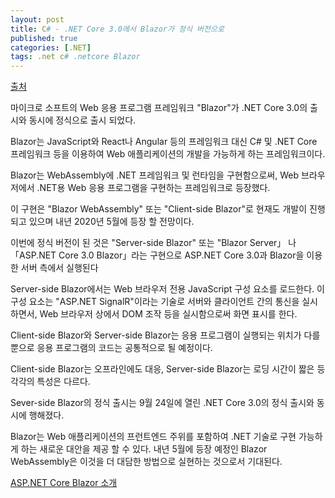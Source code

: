 ```yaml
---
layout: post
title: C# - .NET Core 3.0에서 Blazor가 정식 버전으로
published: true
categories: [.NET]
tags: .net c# .netcore Blazor
---
```

[출처](https://www.publickey1.jp/blog/19/blazorcnet_core_30web.html )  
  
마이크로 소프트의 Web 응용 프로그램 프레임워크 "Blazor"가 .NET Core 3.0의 출시와 동시에 정식으로 출시 되었다.  
  
Blazor는 JavaScript와 React나 Angular 등의 프레임워크 대신 C# 및 .NET Core 프레임워크 등을 이용하여 Web 애플리케이션의 개발을 가능하게 하는 프레임워크이다.  
  
Blazor는 WebAssembly에 .NET 프레임워크 및 런타임을 구현함으로써, Web 브라우저에서 .NET용 Web 응용 프로그램을 구현하는 프레임워크로 등장했다.   
  
이 구현은 "Blazor WebAssembly" 또는 "Client-side Blazor"로 현재도 개발이 진행 되고 있으며 내년 2020년 5월에 등장 할 전망이다.  
  
이번에 정식 버전이 된 것은 "Server-side Blazor" 또는 "Blazor Server」 나 「ASP.NET Core 3.0 Blazor」라는 구현으로  ASP.NET Core 3.0과 Blazor을 이용한 서버 측에서 실행된다  
  
Server-side Blazor에서는 Web 브라우저 전용 JavaScript 구성 요소를 로드한다. 이 구성 요소는 "ASP.NET SignalR"이라는 기술로 서버와 클라이언트 간의 통신을 실시하면서, Web 브라우저 상에서 DOM 조작 등을 실시함으로써 화면 표시를 한다.  
  
Client-side Blazor와 Server-side Blazor는 응용 프로그램이 실행되는 위치가 다를뿐으로 응용 프로그램의 코드는 공통적으로 될 예정이다.  
  
Client-side Blazor는 오프라인에도 대응, Server-side Blazor는 로딩 시간이 짧은 등 각각의 특성은 다르다.  
  
Sever-side Blazor의 정식 출시는 9월 24일에 열린 .NET Core 3.0의 정식 출시와 동시에 행해졌다.  

Blazor는 Web 애플리케이션의 프런트엔드 주위를 포함하여 .NET 기술로 구현 가능하게 하는 새로운 대안을 제공 할 수 있다. 내년 5월에 등장 예정인 Blazor WebAssembly은 이것을 더 대담한 방법으로 실현하는 것으로서 기대된다.  
  
[ASP.NET Core Blazor 소개](https://docs.microsoft.com/ko-kr/aspnet/core/blazor?WT.mc_id=DT-MVP-4024485 )  